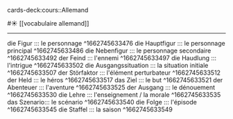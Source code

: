 
cards-deck:cours::Allemand


#☀️ [[vocabulaire allemand]]
___
die Figur ::: le personnage
^1662745633476
die Hauptfigur ::: le personnage principal
^1662745633486
die Nebenfigur ::: le personnage secondaire
^1662745633492
der Feind ::: l'ennemi
^1662745633497
die Haudlung ::: l'intrigue
^1662745633502
die Ausgangssituation ::: la situation initiale
^1662745633507
der Störfaktor ::: l'élément perturbateur
^1662745633512
der Held ::: le héros
^1662745633517
das Ziel ::: le but
^1662745633521
der Abenteuer ::: l'aventure
^1662745633525
der Ausgang ::: le dénouement
^1662745633530
die Lehre ::: l'enseignement / la morale
^1662745633535
das Szenario::: le scénario
^1662745633540
die Folge ::: l'épisode
^1662745633545
die Staffel ::: la saison
^1662745633549

